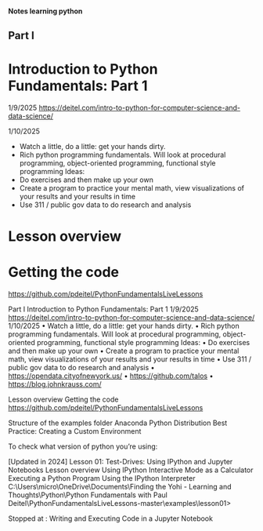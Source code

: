 #### Notes learning python

## Part I
# Introduction to Python Fundamentals: Part 1
1/9/2025
https://deitel.com/intro-to-python-for-computer-science-and-data-science/

1/10/2025
* Watch a little, do a little: get your hands dirty. 
* Rich python programming fundamentals. Will look at procedural programming, object-oriented programming, functional style programming
Ideas: 
* Do exercises and then make up your own
* Create a program to practice your mental math, view visualizations of your results and your results in time
* Use 311 / public gov data to do research and analysis
 

# Lesson overview
# Getting the code
https://github.com/pdeitel/PythonFundamentalsLiveLessons 




Part I
Introduction to Python Fundamentals: Part 1
1/9/2025
https://deitel.com/intro-to-python-for-computer-science-and-data-science/
1/10/2025
•	Watch a little, do a little: get your hands dirty. 
•	Rich python programming fundamentals. Will look at procedural programming, object-oriented programming, functional style programming
Ideas: 
•	Do exercises and then make up your own
•	Create a program to practice your mental math, view visualizations of your results and your results in time
•	Use 311 / public gov data to do research and analysis
•	 https://opendata.cityofnewyork.us/ 
•	https://github.com/talos 
•	https://blog.johnkrauss.com/ 

Lesson overview
Getting the code
https://github.com/pdeitel/PythonFundamentalsLiveLessons 

Structure of the examples folder
Anaconda Python Distribution
Best Practice: Creating a Custom Environment

 

To check what version of python you’re using:
 
 

[Updated in 2024] Lesson 01: Test-Drives: Using IPython and Jupyter Notebooks
Lesson overview
Using IPython Interactive Mode as a Calculator
Executing a Python Program Using the IPython Interpreter
C:\Users\micro\OneDrive\Documents\Finding the Yohi - Learning and Thoughts\Python\Python Fundamentals with Paul Deitel\PythonFundamentalsLiveLessons-master\examples\lesson01>

Stopped at : Writing and Executing Code in a Jupyter Notebook


